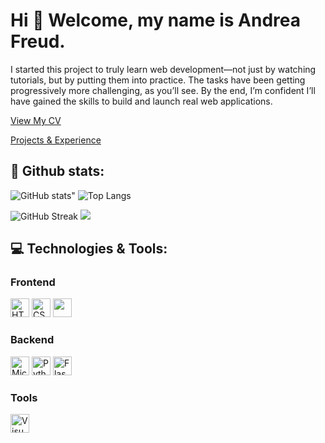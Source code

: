 #  Hi 👋 Welcome, my name is Andrea Freud.

I started this project to truly learn web development—not just by watching tutorials, but by putting them into practice.
The tasks have been getting progressively more challenging, as you’ll see. By the end, I’m confident I’ll have gained the skills to build and launch real web applications.

<p> <a href="https://github.com/Nagraggini/Nagraggini/blob/main/Andrea_Freud_CV.pdf"> View My CV </a></p>

<a href="https://nagraggini.github.io/Project-showcase/Main.html"> Projects & Experience</a>

## 📜 Github stats:

![GitHub stats](https://github-readme-stats.vercel.app/api?username=Nagraggini&show_icons=true&theme=radical)"
![Top Langs](https://github-readme-stats.vercel.app/api/top-langs/?username=Nagraggini&layout=compact&theme=radical)

![GitHub Streak](https://github-readme-streak-stats.herokuapp.com/?user=Nagraggini&theme=dark&hide_border=true) 
![](https://komarev.com/ghpvc/?username=Nagraggini&color=blue)

## 💻 Technologies & Tools:
### Frontend
<div>
  <img src="https://cdn.jsdelivr.net/gh/devicons/devicon/icons/html5/html5-original.svg" alt="HTML5" height="30" />
  <img src="https://cdn.jsdelivr.net/gh/devicons/devicon/icons/css3/css3-original.svg" alt="CSS3" height="30" />
  <img src="https://cdn.jsdelivr.net/gh/devicons/devicon/icons/javascript/javascript-original.svg" height="30" />   
</div>

### Backend
<div>
  <img src="https://cdn.jsdelivr.net/gh/devicons/devicon/icons/microsoftsqlserver/microsoftsqlserver-original.svg" height="30" title="Microsoft SQL Server">
  <img src="https://cdn.jsdelivr.net/gh/devicons/devicon/icons/python/python-original.svg" height="30" title="Python"/>
  <img src="https://cdn.jsdelivr.net/gh/devicons/devicon/icons/flask/flask-original.svg"
     alt="Flask"
     height="30"
     title="Flask">
</div>

### Tools
<div>
  <img src="https://cdn.jsdelivr.net/gh/devicons/devicon/icons/vscode/vscode-original.svg" height="30" title="Visual Studio Code"/>
</div>



